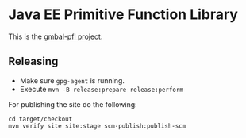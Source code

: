 # Java EE Primitive Function Library

This is the [gmbal-pfl project](https://javaee.github.io/gmbal-pfl/).
 
## Releasing

* Make sure `gpg-agent` is running.
* Execute `mvn -B release:prepare release:perform`

For publishing the site do the following:

```
cd target/checkout
mvn verify site site:stage scm-publish:publish-scm
```
